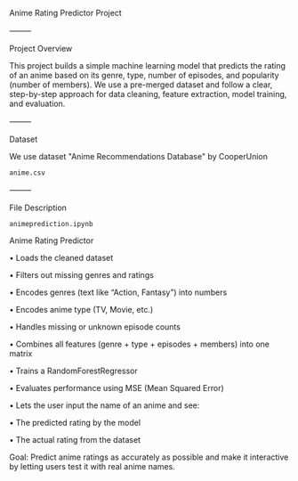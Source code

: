 Anime Rating Predictor Project

⸻

Project Overview

This project builds a simple machine learning model that predicts the rating of an anime based on its genre, type, number of episodes, and popularity (number of members). We use a pre-merged dataset and follow a clear, step-by-step approach for data cleaning, feature extraction, model training, and evaluation.

⸻

Dataset

We use dataset "Anime Recommendations Database" by CooperUnion

    anime.csv

⸻

File Description

    animeprediction.ipynb

Anime Rating Predictor

•	Loads the cleaned dataset
 
•	Filters out missing genres and ratings
 
•	Encodes genres (text like “Action, Fantasy”) into numbers
 
•	Encodes anime type (TV, Movie, etc.)
 
•	Handles missing or unknown episode counts
 
•	Combines all features (genre + type + episodes + members) into one matrix
 
•	Trains a RandomForestRegressor
 
•	Evaluates performance using MSE (Mean Squared Error)
 
•	Lets the user input the name of an anime and see:
 
•	The predicted rating by the model
 
•	The actual rating from the dataset

Goal: Predict anime ratings as accurately as possible and make it interactive by letting users test it with real anime names.
